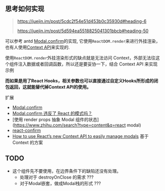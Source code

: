 ## 思考如何实现

> https://juejin.im/post/5cdc2f54e51d453b0c35930d#heading-6
>
> https://juejin.im/post/5d594ea5518825041301bbcb#heading-50

可以参考 antd [Modal.confirm](https://github.com/ant-design/ant-design/blob/master/components/modal/confirm.tsx)的实现, 它使用`ReactDOM.render`来进行外挂渲染，也有人使用[Context API](https://medium.com/@BogdanSoare/how-to-use-reacts-new-context-api-to-easily-manage-modals-2ae45c7def81)来实现的. 

使用`ReactDOM.render`外挂渲染形式的缺点就是无法访问 Context，外部无法往这个组件注入数据或者回调函数，所以还是要妥协一下，结合 Context API 来实现示例

**而如果是用了React Hooks，相关参数也可以直接通过自定义Hooks所形成的闭包返回，这就能替代掉Context API的使用。**

扩展

- [Modal.confirm](https://github.com/ant-design/ant-design/blob/master/components/modal/confirm.tsx)
- [Modal.confirm 违反了 React 的模式吗？](https://zhuanlan.zhihu.com/p/54492049)
- [使用 render props 抽象 Modal 组件的状态](https://www.zhihu.com/search?type=content&q=react modal)
- [react-confirm](https://github.com/haradakunihiko/react-confirm)
- [How to use React’s new Context API to easily manage modals](https://medium.com/@BogdanSoare/how-to-use-reacts-new-context-api-to-easily-manage-modals-2ae45c7def81) 基于 Context 的方案

## TODO

- 这个组件先不要使用，在边界条件下的缺陷还没有处理。
  - 处理对于 destroyOnClose 的需求 ???
  - 对于Modal嵌套，做成Modal栈的形式 ???
